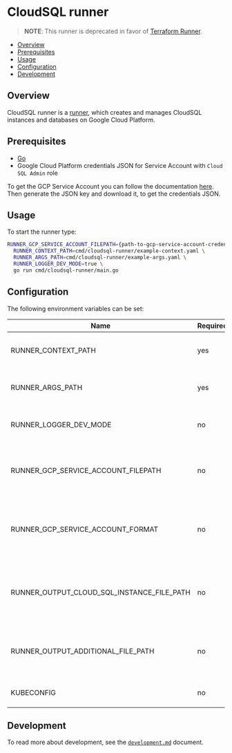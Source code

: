 # CloudSQL runner

> **NOTE**: This runner is deprecated in favor of [Terraform Runner](../terraform-runner).

- [Overview](#overview)
- [Prerequisites](#prerequisites)
- [Usage](#usage)
- [Configuration](#configuration)
- [Development](#development)

## Overview

CloudSQL runner is a [runner](../../docs/runner.md), which creates and manages CloudSQL instances and databases on Google Cloud Platform.

## Prerequisites

- [Go](https://golang.org)
- Google Cloud Platform credentials JSON for Service Account with `Cloud SQL Admin` role

To get the GCP Service Account you can follow the documentation [here](https://cloud.google.com/iam/docs/creating-managing-service-accounts#creating). Then generate the JSON key and download it, to get the credentials JSON.

## Usage

To start the runner type:
```bash
RUNNER_GCP_SERVICE_ACCOUNT_FILEPATH={path-to-gcp-service-account-credentials-json} \
  RUNNER_CONTEXT_PATH=cmd/cloudsql-runner/example-context.yaml \
  RUNNER_ARGS_PATH=cmd/cloudsql-runner/example-args.yaml \
  RUNNER_LOGGER_DEV_MODE=true \
  go run cmd/cloudsql-runner/main.go
```

## Configuration

The following environment variables can be set:

| Name                                       | Required | Default                      | Description                                                           |
|--------------------------------------------|----------|------------------------------|-----------------------------------------------------------------------|
| RUNNER_CONTEXT_PATH                        | yes      |                              | Path to the YAML file with runner context                             |
| RUNNER_ARGS_PATH                           | yes      |                              | Path to the YAML file with input arguments                            |
| RUNNER_LOGGER_DEV_MODE                     | no       | `false`                      | Enable additional log messages                                        |
| RUNNER_GCP_SERVICE_ACCOUNT_FILEPATH        | no       | `/etc/gcp/sa.json`           | Path to the GCP Service Account credentials file                      |
| RUNNER_GCP_SERVICE_ACCOUNT_FORMAT          | no       | `json`                       | Format of the GCP Service Account credentials file - `yaml` or `json` |
| RUNNER_OUTPUT_CLOUD_SQL_INSTANCE_FILE_PATH | no       | `/tmp/cloudSQLInstance.yaml` | Defines path under which the Cloud SQL instance artifacts is saved    |
| RUNNER_OUTPUT_ADDITIONAL_FILE_PATH         | no       | `/tmp/additional.yaml`       | Defines path under which the additional output is saved               |
| KUBECONFIG                                 | no       | `~/.kube/config`             | Path to kubeconfig file                                               |

## Development

To read more about development, see the [`development.md`](../../docs/development.md) document.
